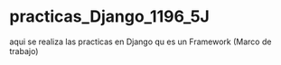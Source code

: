 # practicas_Django_1196_5J
aqui se realiza las practicas en Django qu es un Framework (Marco de trabajo)
